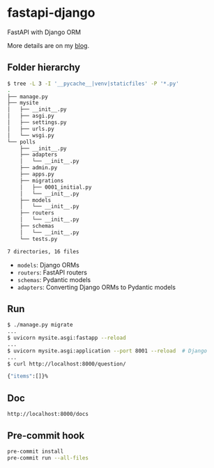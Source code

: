 # fastapi-django

FastAPI with Django ORM

More details are on my [blog](https://kigawas.me/posts/integrate-fastapi-and-django-orm/).

## Folder hierarchy

```bash
$ tree -L 3 -I '__pycache__|venv|staticfiles' -P '*.py'
.
├── manage.py
├── mysite
│   ├── __init__.py
│   ├── asgi.py
│   ├── settings.py
│   ├── urls.py
│   └── wsgi.py
└── polls
    ├── __init__.py
    ├── adapters
    │   └── __init__.py
    ├── admin.py
    ├── apps.py
    ├── migrations
    │   ├── 0001_initial.py
    │   └── __init__.py
    ├── models
    │   └── __init__.py
    ├── routers
    │   └── __init__.py
    ├── schemas
    │   └── __init__.py
    └── tests.py

7 directories, 16 files
```

- `models`: Django ORMs
- `routers`: FastAPI routers
- `schemas`: Pydantic models
- `adapters`: Converting Django ORMs to Pydantic models

## Run

```bash
$ ./manage.py migrate
...
$ uvicorn mysite.asgi:fastapp --reload
...
$ uvicorn mysite.asgi:application --port 8001 --reload  # Django
...
$ curl http://localhost:8000/question/

{"items":[]}%
```

## Doc

```plaintext
http://localhost:8000/docs
```

## Pre-commit hook

```bash
pre-commit install
pre-commit run --all-files
```
